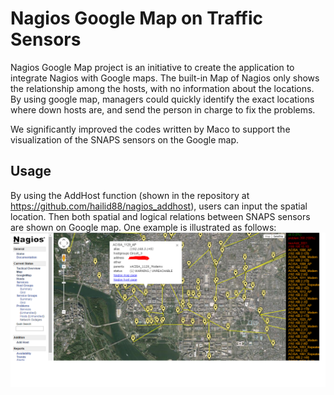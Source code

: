 
Nagios Google Map on Traffic Sensors
===========================
Nagios Google Map project is an initiative to create the application to integrate Nagios with Google maps.
The built-in Map of Nagios only shows the relationship among the hosts, with no information about the locations. By using google map, managers could quickly identify the exact locations where down hosts are, and send the person in charge to fix the problems.

We significantly improved the codes written by Maco to support the visualization of the SNAPS sensors on the Google map.

Usage
------------------
By using the AddHost function (shown in the repository at https://github.com/hailid88/nagios_addhost), users can input the spatial location. Then both spatial and logical relations between SNAPS sensors are shown on Google map. One example is illustrated as follows:
![](https://github.com/hailid88/nagios_googlemap/blob/master/nagmap%20web%20interface.png)




